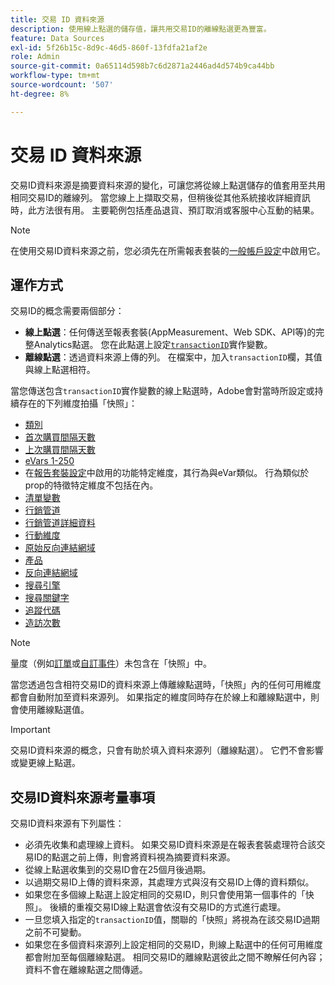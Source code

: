 ```yaml
---
title: 交易 ID 資料來源
description: 使用線上點選的儲存值，讓共用交易ID的離線點選更為豐富。
feature: Data Sources
exl-id: 5f26b15c-8d9c-46d5-860f-13fdfa21af2e
role: Admin
source-git-commit: 0a65114d598b7c6d2871a2446ad4d574b9ca44bb
workflow-type: tm+mt
source-wordcount: '507'
ht-degree: 8%

---
```


# 交易 ID 資料來源

交易ID資料來源是摘要資料來源的變化，可讓您將從線上點選儲存的值套用至共用相同交易ID的離線列。 當您線上上擷取交易，但稍後從其他系統接收詳細資訊時，此方法很有用。 主要範例包括產品退貨、預訂取消或客服中心互動的結果。

>[!NOTE]
>
>在使用交易ID資料來源之前，您必須先在所需報表套裝的[一般帳戶設定](/help/admin/admin/c-manage-report-suites/c-edit-report-suites/general/general-acct-settings-admin.md)中啟用它。

## 運作方式

交易ID的概念需要兩個部分：

* **線上點選**：任何傳送至報表套裝(AppMeasurement、Web SDK、API等)的完整Analytics點選。 您在此點選上設定[`transactionID`](/help/implement/vars/page-vars/transactionid.md)實作變數。
* **離線點選**：透過資料來源上傳的列。 在檔案中，加入`transactionID`欄，其值與線上點選相符。

當您傳送包含`transactionID`實作變數的線上點選時，Adobe會對當時所設定或持續存在的下列維度拍攝「快照」：

* [類別](/help/components/dimensions/category.md)
* [首次購買間隔天數](/help/components/dimensions/days-before-first-purchase.md)
* [上次購買間隔天數](/help/components/dimensions/days-since-last-purchase.md)
* [eVars 1-250](/help/components/dimensions/evar.md)
* 在[報告套裝設定](/help/admin/admin/c-manage-report-suites/report-suites-admin.md)中啟用的功能特定維度，其行為與eVar類似。 行為類似於prop的特徵特定維度不包括在內。
* [清單變數](/help/implement/vars/page-vars/list.md)
* [行銷管道](/help/components/dimensions/marketing-channel.md)
* [行銷管道詳細資料](/help/components/dimensions/marketing-detail.md)
* [行動維度](/help/components/dimensions/mobile-dimensions.md)
* [原始反向連結網域](/help/components/dimensions/original-referring-domain.md)
* [產品](/help/components/dimensions/product.md)
* [反向連結網域](/help/components/dimensions/referring-domain.md)
* [搜尋引擎](/help/components/dimensions/search-engine.md)
* [搜尋關鍵字](/help/components/dimensions/search-keyword.md)
* [追蹤代碼](/help/components/dimensions/tracking-code.md)
* [造訪次數](/help/components/dimensions/visit-number.md)

>[!NOTE]
>
>量度（例如[訂單](/help/components/metrics/orders.md)或[自訂事件](/help/components/metrics/custom-events.md)）未包含在「快照」中。

當您透過包含相符交易ID的資料來源上傳離線點選時，「快照」內的任何可用維度都會自動附加至資料來源列。 如果指定的維度同時存在於線上和離線點選中，則會使用離線點選值。

>[!IMPORTANT]
>
>交易ID資料來源的概念，只會有助於填入資料來源列（離線點選）。 它們不會影響或變更線上點選。

## 交易ID資料來源考量事項

交易ID資料來源有下列屬性：

* 必須先收集和處理線上資料。 如果交易ID資料來源是在報表套裝處理符合該交易ID的點選之前上傳，則會將資料視為摘要資料來源。
* 從線上點選收集到的交易ID會在25個月後過期。
* 以過期交易ID上傳的資料來源，其處理方式與沒有交易ID上傳的資料類似。
* 如果您在多個線上點選上設定相同的交易ID，則只會使用第一個事件的「快照」。 後續的重複交易ID線上點選會依沒有交易ID的方式進行處理。
* 一旦您填入指定的`transactionID`值，關聯的「快照」將視為在該交易ID過期之前不可變動。
* 如果您在多個資料來源列上設定相同的交易ID，則線上點選中的任何可用維度都會附加至每個離線點選。 相同交易ID的離線點選彼此之間不瞭解任何內容；資料不會在離線點選之間傳遞。
